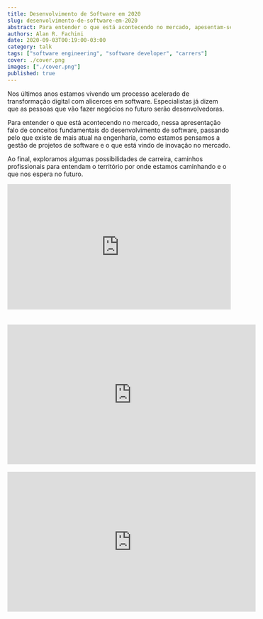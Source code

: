 ```yaml
---
title: Desenvolvimento de Software em 2020
slug: desenvolvimento-de-software-em-2020
abstract: Para entender o que está acontecendo no mercado, apesentam-se conceitos fundamentais do desenvolvimento de software, passando pelo que existe de mais atual na engenharia, como estamos pensamos a gestão de projetos de software e o que está vindo de inovação no mercado.
authors: Alan R. Fachini
date: 2020-09-03T00:19:00-03:00
category: talk
tags: ["software engineering", "software developer", "carrers"]
cover: ./cover.png
images: ["./cover.png"]
published: true
---
```


Nos últimos anos estamos vivendo um processo acelerado de transformação digital
com alicerces em software. Especialistas já dizem que as pessoas que vão fazer
negócios no futuro serão desenvolvedoras.

Para entender o que está acontecendo no mercado, nessa apresentação falo de
conceitos fundamentais do desenvolvimento de software, passando pelo que existe
de mais atual na engenharia, como estamos pensamos a gestão de projetos de
software e o que está vindo de inovação no mercado.

Ao final, exploramos algumas possibilidades de carreira, caminhos profissionais
para entendam o território por onde estamos caminhando e o que nos espera no futuro.

<div style="left: 0; width: 100%; height: 0; position: relative; padding-bottom: 56.1972%;"><iframe src="https://speakerdeck.com/player/da04ffd4a27d48d4b4c61e51e52023d1" style="border: 0; top: 0; left: 0; width: 100%; height: 100%; position: absolute;" allowfullscreen scrolling="no" allow="encrypted-media"></iframe></div>

<br />
<br />

<iframe width="560" height="315" src="https://www.youtube.com/embed/9PvQbcrJ9lg" frameborder="0" allow="accelerometer; autoplay; clipboard-write; encrypted-media; gyroscope; picture-in-picture" allowfullscreen></iframe>

<br />
<br />

<iframe width="560" height="315" src="https://www.youtube.com/embed/_AjWcCjklNw?start=22" frameborder="0" allow="accelerometer; autoplay; clipboard-write; encrypted-media; gyroscope; picture-in-picture" allowfullscreen></iframe>
